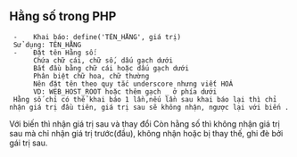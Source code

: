 ##   Hằng số trong PHP

     -    Khai báo: define('TÊN_HẰNG', giá trị)
     Sử dụng: TÊN_HẰNG
     -    Đặt tên Hằng số:
          Chứa chữ cái, chữ số, dấu gạch dưới
          Bắt đầu bằng chữ cái hoặc dấu gạch dưới
          Phân biệt chữ hoa, chữ thường
          Nên đặt tên theo quy tắc underscore nhưng viết HOÁ
          VD: WEB_HOST_ROOT hoặc thêm gạch _ ở phía dưới
     Hằng số chỉ có thể khai báo 1 lần,nếu lần sau khai báo lại thì chỉ nhận giá trị đầu tiên, giá trị sau sẽ không nhận, ngược lại với biến .

Với biến thì nhận giá trị sau và thay đổi
Còn hằng số thì không nhận giá trị sau mà chỉ nhận giá trị trước(đầu), không nhận hoặc bị thay thế, ghi đè bởi gái trị sau.